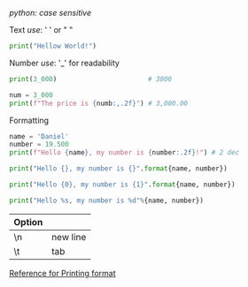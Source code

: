 *python: case sensitive*

Text
*use*: ' ' or " "
```python
print("Hellow World!")
```

Number
*use*: '_' for readability
```python
print(3_000)                       # 3000

num = 3_000
print(f"The price is {numb:,.2f}") # 3,000.00
```

Formatting
```python
name = 'Daniel'
number = 19.500
print(f"Hello {name}, my number is {number:.2f}!") # 2 dec

print("Hello {}, my number is {}".format{name, number})

print("Hello {0}, my number is {1}".format{name, number})

print("Hello %s, my number is %d"%{name, number})
```

| Option |          |
| ------ | -------- |
| \n     | new line |
| \t     | tab      |
[Reference for Printing format](https://www.w3schools.com/python/ref_string_format.asp)
